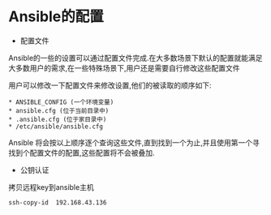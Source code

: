 # Ansible的配置

* 配置文件

Ansible的一些的设置可以通过配置文件完成.在大多数场景下默认的配置就能满足大多数用户的需求,在一些特殊场景下,用户还是需要自行修改这些配置文件

用户可以修改一下配置文件来修改设置,他们的被读取的顺序如下:

```
* ANSIBLE_CONFIG (一个环境变量)
* ansible.cfg (位于当前目录中)
* .ansible.cfg (位于家目录中)
* /etc/ansible/ansible.cfg
```

Ansible 将会按以上顺序逐个查询这些文件,直到找到一个为止,并且使用第一个寻找到个配置文件的配置,这些配置将不会被叠加.

* 公钥认证

拷贝远程key到ansible主机

```
ssh-copy-id  192.168.43.136
```



